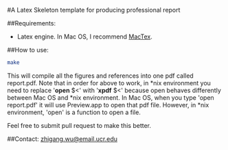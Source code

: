 #A Latex Skeleton template for producing professional report


##Requirements:
  * Latex engine. In Mac OS, I recommend [MacTex](https://tug.org/mactex/).

##How to use:
  
  ```bash
  make
  ```
  This will compile all the figures and references into one pdf called report.pdf.
Note that in order for above to work, in \*nix environment you need to replace 
'**open** $<' with '**xpdf** $<' because open behaves differently between Mac OS and 
\*nix environment. In Mac OS, when you type 'open report.pdf' it will use 
Preview.app to open that pdf file. However, in \*nix environment, 'open' is a 
function to open a file.

Feel free to submit pull request to make this better.

##Contact:
  zhigang.wu@email.ucr.edu




